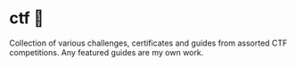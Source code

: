 # ctf 🚩
Collection of various challenges, certificates and guides from assorted CTF competitions. Any featured guides are my own work. 
